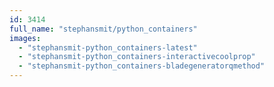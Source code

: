 ```yaml
---
id: 3414
full_name: "stephansmit/python_containers"
images: 
  - "stephansmit-python_containers-latest"
  - "stephansmit-python_containers-interactivecoolprop"
  - "stephansmit-python_containers-bladegeneratorqmethod"
---
```

